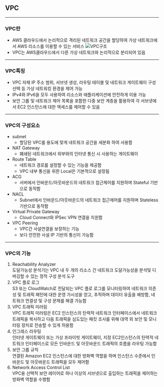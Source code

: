 ## VPC
---
### VPC란
* AWS 클라우드에서 논리적으로 격리된 네트워크 공간을 할당하여 가상 네트워크에서 AWS 리소스를 이용할 수 있는 서비스
![VPC구조](https://velog.velcdn.com/images%2Fmay_soouu%2Fpost%2F85314b79-7369-461c-bd0d-0725278fe355%2Faws.jpeg)
* VPC는 AWS클라우드에서 다른 가상 네트워크와 논리적으로 분리되어 있음
---
### VPC특징
* VPC 자체 IP 주소 범위, 서브넷 생성, 라우팅 테이블 및 네트워크 게이트웨이 구성 선택 등 가상 네트워킹 환경을 제어 가능
* IPv4와 IPv6을 모두 사용하여 리소스와 애플리케이션에 안전하게 이용 가능
* 보안 그룹 및 네트워크 제어 목록을 포함한 다중 보안 계층을 활용하여 각 서브넷에서 EC2 인스턴스에 대한 액세스를 제어할 수 있음
---
### VPC의 구성요소
* subnet
    * 할당된 VPC를 용도에 맞게 네트워크 공간을 세분화 하여 사용함
* NAT Gateway
    * 폐쇄된 네트워크에서 외부와의 인터넷 통신 시 사용하는 게이트웨이
* Route Table
    * 네트워크 경로를 설정할 수 있는 기능을 제공함
    * VPC 내부 통신을 위한 Local은 기본적으로 설정됨
* ACG
    * 서버에서 인바운드/아웃바운드의 네트워크 접근제어를 지원하며 Stateful 기반으로 동작함
* NACL
    * Subnet에서 인바운드/아웃바운드의 네트워크 접근제어를 지원하며 Stateless 기반으로 동작함
* Virtual Private Gateway
    * Cloud Connect와 IPSec VPN 연결을 지원함
* VPC Peering
    * VPC간 사설연결을 보장하는 기능
    * 보다 안전한 사설 IP 기반의 통신이 가능함
---
### VPC의 기능
1. Reachability Analyzer  
도달가능성 분석기는 VPC 내 두 개의 리소스 간 네트워크 도달가능성을 분석및 디버깅할 수 있는 정적 구성 분석 도구
2. VPC 플로 로그  
S3 또는 CloudWatch로 전달되는 VPC 플로 로그를 모니터링하여 네트워크 의존성 및 트래픽 패턴에 대한 운영 가시성을 얻고, 추적하며 데이터 유출을 예방함, 네트워크 연결성 및 구성 문제를 해결 가능함
3. VPC 트래픽 미러링  
VPC 트래픽 미러링은 EC2 인스턴스의 탄력적 네트워크 인터페이스에서 네트워크 트래픽을 복사하고 다음 트래픽을 심도있는 패킷 조사를 위해 대역 외 보안 및 모니터링 장치로 전송할 수 있게 허용함
4. 인그레스 라우팅  
인터넷 게이트웨이 또는 가상 프라이빗 게이트웨이, 지정 EC2인스턴스의 탄력적 네트워크 인터페이스로 모든 인바운드 및 아웃바운드 트래픽의 흐름을 라우팅 가능함
5. 보안 그룹 규칙  
연결된 Amazon EC2 인스턴스에 대한 방화벽 역할을 하며 인스턴스 수준에서 인바운드 및 아웃바운드 트래픽을 모두 제어함
6. Network Access Control List  
VPC용 선택적 보안 레이어로 하나 이상의 서브넷으로 출입하는 트래픽을 제어하는 방화벽 역할을 수행함